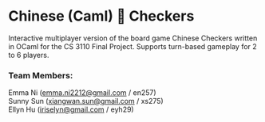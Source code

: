 # Chinese (Caml) 🐫 Checkers  
Interactive multiplayer version of the board game 
  Chinese Checkers written in OCaml for the CS 3110 Final Project. Supports turn-based gameplay for 2 to 6 players. 

### Team Members:   
Emma Ni (emma.ni2212@gmail.com / en257)   
Sunny Sun (xiangwan.sun@gmail.com / xs275)   
Ellyn Hu (iriselyn@gmail.com / eyh29)
